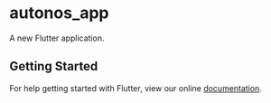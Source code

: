 # autonos_app

A new Flutter application.

## Getting Started

For help getting started with Flutter, view our online
[documentation](https://flutter.io/).
